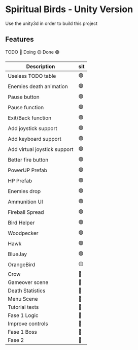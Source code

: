 # Spiritual Birds - Unity Version

Use the unity3d in order to build this project

## Features

TODO 🔴
Doing 🟡
Done 🟢

| Description | sit |
| -- | -- |
| Useless TODO table | 🟢 |
| Enemies death animation | 🟢 |
| Pause button | 🟢 |
| Pause function | 🟢 |
| Exit/Back function | 🟢 |
| Add joystick support | 🟢 |
| Add keyboard support | 🟢 |
| Add virtual joystick support | 🟢 |
| Better fire button | 🟢 |
| PowerUP Prefab | 🟢 |
| HP Prefab | 🟢 |
| Enemies drop | 🟢 |
| Ammunition UI | 🟢 |
| Fireball Spread | 🟢 |
| Bird Helper | 🟢 |
| Woodpecker | 🟢 |
| Hawk | 🟢 |
| BlueJay | 🟢 |
| OrangeBird | 🟡 |
| Crow | 🔴 |
| Gameover scene | 🔴 |
| Death Statistics | 🔴 |
| Menu Scene | 🔴 |
| Tutorial texts | 🔴 |
| Fase 1 Logic | 🔴 |
| Improve controls | 🔴 |
| Fase 1 Boss | 🔴 |
| Fase 2 | 🔴 |
